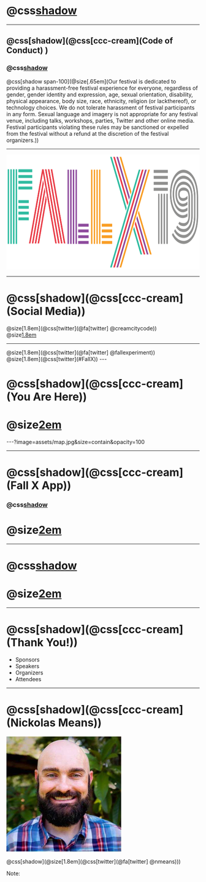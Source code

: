# @css[shadow](@color[#ECD290](Cream)<br>@color[#F15322](City)<br>@color[#688B8B](Code))

---

## @css[shadow](@css[ccc-cream](Code of Conduct) )
### @css[shadow](@css[lowercase](@css[ccc-orange](bit.ly/fallx-coc)))
@css[shadow span-100](@size[.65em](Our festival is dedicated to providing a harassment-free festival experience for everyone, regardless of gender, gender identity and expression, age, sexual orientation, disability, physical appearance, body size, race, ethnicity, religion (or lackthereof&#41;, or technology choices. We do not tolerate harassment of festival participants in any form. Sexual language and imagery is not appropriate for any festival venue, including talks, workshops, parties, Twitter and other online media. Festival participants violating these rules may be sanctioned or expelled from the festival without a refund at the discretion of the festival organizers.))

---

<img src="assets/fallx-logo.png" id="fallx-logo" height="300px" />

---

# @css[shadow](@css[ccc-cream](Social Media))
 @size[1.8em](@css[twitter](@fa[twitter] @creamcitycode))
 <br>
 @size[1.8em](@css[twitter](#creamcitycode))
 <hr>
 @size[1.8em](@css[twitter](@fa[twitter] @fallexperiment))
 <br>
 @size[1.8em](@css[twitter](#FallX))
---

# @css[shadow](@css[ccc-cream](You Are Here))

# @size[2em](@css[ccc-orange](@fa[map-marker]))

---?image=assets/map.jpg&size=contain&opacity=100

---

# @css[shadow](@css[ccc-cream](Fall X App))
### @css[shadow](@css[lowercase](@css[ccc-orange](bit.ly/fallx-app)))
# @size[2em](@css[ccc-blue](@fa[mobile]))

---

# @css[shadow](@css[ccc-cream](Schedule))

# @size[2em](@css[ccc-orange](@fa[calendar]))

---

# @css[shadow](@css[ccc-cream](Thank You!))
 - Sponsors
 - Speakers
 - Organizers
 - Attendees

---

# @css[shadow](@css[ccc-cream](Nickolas Means))

<img src="assets/nickolas_means.jpg" class="orange-border" height="300px" />

@css[shadow](@size[1.8em](@css[twitter](@fa[twitter] @nmeans)))

Note:

